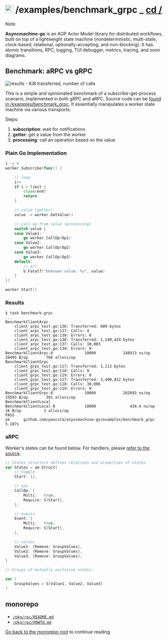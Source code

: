 # <img src="https://pancsta.github.io/assets/asyncmachine-go/logo.png" height="25"/> /examples/benchmark_grpc _ [cd /](/)

> [!NOTE]
> **Asyncmachine-go** is an AOP Actor Model library for distributed workflows, built on top of a lightweight state
> machine (nondeterministic, multi-state, clock-based, relational, optionally-accepting, and non-blocking). It has
> atomic transitions, RPC, logging, TUI debugger, metrics, tracing, and soon diagrams.

## Benchmark: aRPC vs gRPC

![results - KiB transferred, number of calls](https://pancsta.github.io/assets/asyncmachine-go/arpc-vs-grpc.png)

This is a simple and opinionated benchmark of a subscribe-get-process scenario, implemented in both gRPC and aRPC.
Source code can be [found in /examples/benchmark_grpc](/examples/benchmark_grpc). It essentially manipulates a worker
state machine via various transports.

Steps:

1. **subscription**: wait for notifications
2. **getter**: get a value from the worker
3. **processing**: call an operation based on the value

### Plain Go Implementation

```go
i := 0
worker.Subscribe(func() {

    // loop
    i++
    if i > limit {
        close(end)
        return
    }

    // value (getter)
    value := worker.GetValue()

    // call op from value (processing)
    switch value {
    case Value1:
        go worker.CallOp(Op1)
    case Value2:
        go worker.CallOp(Op2)
    case Value3:
        go worker.CallOp(Op3)
    default:
        // err
        b.Fatalf("Unknown value: %v", value)
    }
})

worker.Start()
```

### Results

```text
$ task benchmark-grpc
...
BenchmarkClientArpc
    client_arpc_test.go:136: Transferred: 609 bytes
    client_arpc_test.go:137: Calls: 4
    client_arpc_test.go:138: Errors: 0
    client_arpc_test.go:136: Transferred: 1,149,424 bytes
    client_arpc_test.go:137: Calls: 10,003
    client_arpc_test.go:138: Errors: 0
BenchmarkClientArpc-8              10000            248913 ns/op           28405 B/op        766 allocs/op
BenchmarkClientGrpc
    client_grpc_test.go:117: Transferred: 1,113 bytes
    client_grpc_test.go:118: Calls: 9
    client_grpc_test.go:119: Errors: 0
    client_grpc_test.go:117: Transferred: 3,400,812 bytes
    client_grpc_test.go:118: Calls: 30,006
    client_grpc_test.go:119: Errors: 0
BenchmarkClientGrpc-8              10000            262693 ns/op           19593 B/op        391 allocs/op
BenchmarkClientLocal
BenchmarkClientLocal-8             10000               434.4 ns/op            16 B/op          1 allocs/op
PASS
ok      github.com/pancsta/asyncmachine-go/examples/benchmark_grpc      5.187s
```

### aRPC

Worker's states can be found below. For handlers, please [refer to the source](/examples/benchmark_grpc/server_arpc.go).

```go
// States structure defines relations and properties of states.
var States = am.Struct{
    // toggle
    Start: {},

    // ops
    CallOp: {
        Multi:   true,
        Require: S{Start},
    },

    // events
    Event: {
        Multi:   true,
        Require: S{Start},
    },

    // values
    Value1: {Remove: GroupValues},
    Value2: {Remove: GroupValues},
    Value3: {Remove: GroupValues},
}

// Groups of mutually exclusive states.

var (
    GroupValues = S{Value1, Value2, Value3}
)
```

## monorepo

- [`/pkg/rpc/README.md`](/pkg/rpc/README.md)
- [`/pkg/rpc/HOWTO.md`](/pkg/rpc/HOWTO.md)

[Go back to the monorepo root](/README.md) to continue reading.
